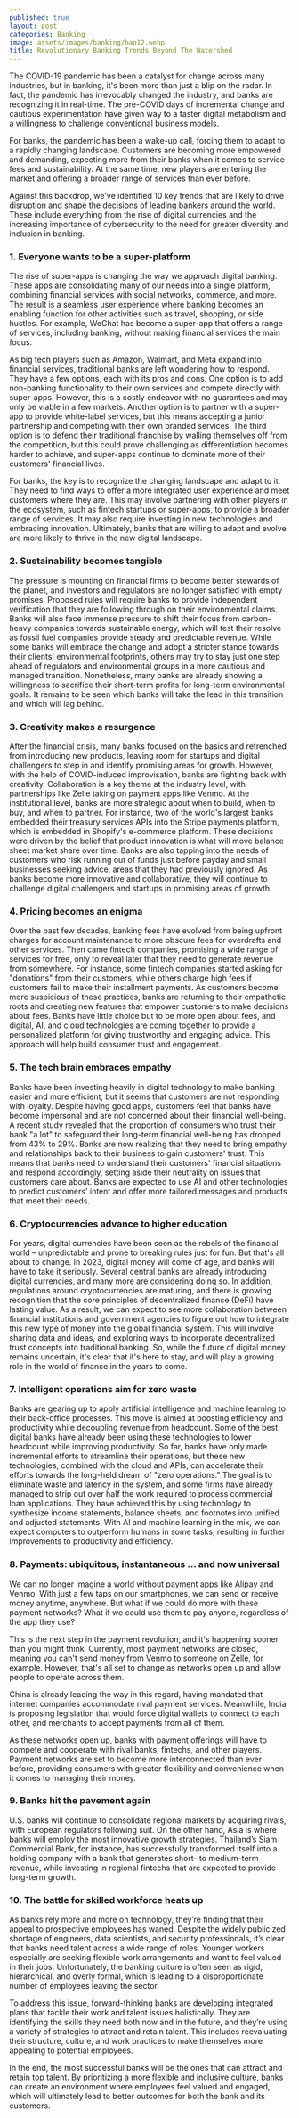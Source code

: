 ```yaml
---
published: true
layout: post
categories: Banking
image: assets/images/banking/ban12.webp
title: Revolutionary Banking Trends Beyond The Watershed
---
```


The COVID-19 pandemic has been a catalyst for change across many industries, but in banking, it's been more than just a blip on the radar. In fact, the pandemic has irrevocably changed the industry, and banks are recognizing it in real-time. The pre-COVID days of incremental change and cautious experimentation have given way to a faster digital metabolism and a willingness to challenge conventional business models.

For banks, the pandemic has been a wake-up call, forcing them to adapt to a rapidly changing landscape. Customers are becoming more empowered and demanding, expecting more from their banks when it comes to service fees and sustainability. At the same time, new players are entering the market and offering a broader range of services than ever before.

Against this backdrop, we've identified 10 key trends that are likely to drive disruption and shape the decisions of leading bankers around the world. These include everything from the rise of digital currencies and the increasing importance of cybersecurity to the need for greater diversity and inclusion in banking.

### 1. Everyone wants to be a super-platform
The rise of super-apps is changing the way we approach digital banking. These apps are consolidating many of our needs into a single platform, combining financial services with social networks, commerce, and more. The result is a seamless user experience where banking becomes an enabling function for other activities such as travel, shopping, or side hustles. For example, WeChat has become a super-app that offers a range of services, including banking, without making financial services the main focus.

As big tech players such as Amazon, Walmart, and Meta expand into financial services, traditional banks are left wondering how to respond. They have a few options, each with its pros and cons. One option is to add non-banking functionality to their own services and compete directly with super-apps. However, this is a costly endeavor with no guarantees and may only be viable in a few markets. Another option is to partner with a super-app to provide white-label services, but this means accepting a junior partnership and competing with their own branded services. The third option is to defend their traditional franchise by walling themselves off from the competition, but this could prove challenging as differentiation becomes harder to achieve, and super-apps continue to dominate more of their customers' financial lives.

For banks, the key is to recognize the changing landscape and adapt to it. They need to find ways to offer a more integrated user experience and meet customers where they are. This may involve partnering with other players in the ecosystem, such as fintech startups or super-apps, to provide a broader range of services. It may also require investing in new technologies and embracing innovation. Ultimately, banks that are willing to adapt and evolve are more likely to thrive in the new digital landscape.

### 2. Sustainability becomes tangible
The pressure is mounting on financial firms to become better stewards of the planet, and investors and regulators are no longer satisfied with empty promises. Proposed rules will require banks to provide independent verification that they are following through on their environmental claims. Banks will also face immense pressure to shift their focus from carbon-heavy companies towards sustainable energy, which will test their resolve as fossil fuel companies provide steady and predictable revenue. While some banks will embrace the change and adopt a stricter stance towards their clients' environmental footprints, others may try to stay just one step ahead of regulators and environmental groups in a more cautious and managed transition. Nonetheless, many banks are already showing a willingness to sacrifice their short-term profits for long-term environmental goals. It remains to be seen which banks will take the lead in this transition and which will lag behind.

### 3. Creativity makes a resurgence
After the financial crisis, many banks focused on the basics and retrenched from introducing new products, leaving room for startups and digital challengers to step in and identify promising areas for growth. However, with the help of COVID-induced improvisation, banks are fighting back with creativity. Collaboration is a key theme at the industry level, with partnerships like Zelle taking on payment apps like Venmo. At the institutional level, banks are more strategic about when to build, when to buy, and when to partner. For instance, two of the world's largest banks embedded their treasury services APIs into the Stripe payments platform, which is embedded in Shopify's e-commerce platform. These decisions were driven by the belief that product innovation is what will move balance sheet market share over time. Banks are also tapping into the needs of customers who risk running out of funds just before payday and small businesses seeking advice, areas that they had previously ignored. As banks become more innovative and collaborative, they will continue to challenge digital challengers and startups in promising areas of growth.

### 4. Pricing becomes an enigma
Over the past few decades, banking fees have evolved from being upfront charges for account maintenance to more obscure fees for overdrafts and other services. Then came fintech companies, promising a wide range of services for free, only to reveal later that they need to generate revenue from somewhere. For instance, some fintech companies started asking for "donations" from their customers, while others charge high fees if customers fail to make their installment payments. As customers become more suspicious of these practices, banks are returning to their empathetic roots and creating new features that empower customers to make decisions about fees. Banks have little choice but to be more open about fees, and digital, AI, and cloud technologies are coming together to provide a personalized platform for giving trustworthy and engaging advice. This approach will help build consumer trust and engagement.

### 5. The tech brain embraces empathy
Banks have been investing heavily in digital technology to make banking easier and more efficient, but it seems that customers are not responding with loyalty. Despite having good apps, customers feel that banks have become impersonal and are not concerned about their financial well-being. A recent study revealed that the proportion of consumers who trust their bank "a lot" to safeguard their long-term financial well-being has dropped from 43% to 29%. Banks are now realizing that they need to bring empathy and relationships back to their business to gain customers' trust. This means that banks need to understand their customers' financial situations and respond accordingly, setting aside their neutrality on issues that customers care about. Banks are expected to use AI and other technologies to predict customers' intent and offer more tailored messages and products that meet their needs.

### 6. Cryptocurrencies advance to higher education
For years, digital currencies have been seen as the rebels of the financial world – unpredictable and prone to breaking rules just for fun. But that's all about to change. In 2023, digital money will come of age, and banks will have to take it seriously. Several central banks are already introducing digital currencies, and many more are considering doing so. In addition, regulations around cryptocurrencies are maturing, and there is growing recognition that the core principles of decentralized finance (DeFi) have lasting value. As a result, we can expect to see more collaboration between financial institutions and government agencies to figure out how to integrate this new type of money into the global financial system. This will involve sharing data and ideas, and exploring ways to incorporate decentralized trust concepts into traditional banking. So, while the future of digital money remains uncertain, it's clear that it's here to stay, and will play a growing role in the world of finance in the years to come.

### 7. Intelligent operations aim for zero waste
Banks are gearing up to apply artificial intelligence and machine learning to their back-office processes. This move is aimed at boosting efficiency and productivity while decoupling revenue from headcount. Some of the best digital banks have already been using these technologies to lower headcount while improving productivity. So far, banks have only made incremental efforts to streamline their operations, but these new technologies, combined with the cloud and APIs, can accelerate their efforts towards the long-held dream of "zero operations." The goal is to eliminate waste and latency in the system, and some firms have already managed to strip out over half the work required to process commercial loan applications. They have achieved this by using technology to synthesize income statements, balance sheets, and footnotes into unified and adjusted statements. With AI and machine learning in the mix, we can expect computers to outperform humans in some tasks, resulting in further improvements to productivity and efficiency.

### 8. Payments: ubiquitous, instantaneous … and now universal
We can no longer imagine a world without payment apps like Alipay and Venmo. With just a few taps on our smartphones, we can send or receive money anytime, anywhere. But what if we could do more with these payment networks? What if we could use them to pay anyone, regardless of the app they use?

This is the next step in the payment revolution, and it's happening sooner than you might think. Currently, most payment networks are closed, meaning you can't send money from Venmo to someone on Zelle, for example. However, that's all set to change as networks open up and allow people to operate across them.

China is already leading the way in this regard, having mandated that internet companies accommodate rival payment services. Meanwhile, India is proposing legislation that would force digital wallets to connect to each other, and merchants to accept payments from all of them.

As these networks open up, banks with payment offerings will have to compete and cooperate with rival banks, fintechs, and other players. Payment networks are set to become more interconnected than ever before, providing consumers with greater flexibility and convenience when it comes to managing their money.

### 9. Banks hit the pavement again
U.S. banks will continue to consolidate regional markets by acquiring rivals, with European regulators following suit. On the other hand, Asia is where banks will employ the most innovative growth strategies. Thailand’s Siam Commercial Bank, for instance, has successfully transformed itself into a holding company with a bank that generates short- to medium-term revenue, while investing in regional fintechs that are expected to provide long-term growth.

### 10. The battle for skilled workforce heats up
As banks rely more and more on technology, they’re finding that their appeal to prospective employees has waned. Despite the widely publicized shortage of engineers, data scientists, and security professionals, it’s clear that banks need talent across a wide range of roles. Younger workers especially are seeking flexible work arrangements and want to feel valued in their jobs. Unfortunately, the banking culture is often seen as rigid, hierarchical, and overly formal, which is leading to a disproportionate number of employees leaving the sector.

To address this issue, forward-thinking banks are developing integrated plans that tackle their work and talent issues holistically. They are identifying the skills they need both now and in the future, and they’re using a variety of strategies to attract and retain talent. This includes reevaluating their structure, culture, and work practices to make themselves more appealing to potential employees.

In the end, the most successful banks will be the ones that can attract and retain top talent. By prioritizing a more flexible and inclusive culture, banks can create an environment where employees feel valued and engaged, which will ultimately lead to better outcomes for both the bank and its customers.
